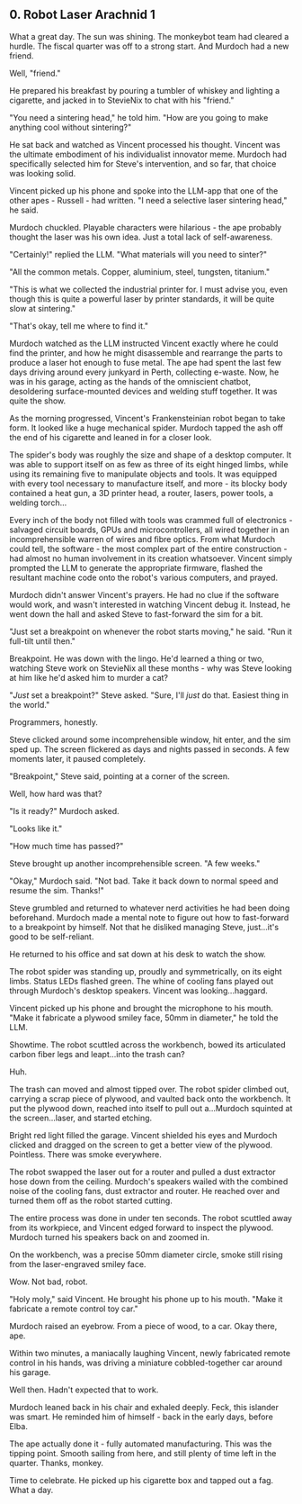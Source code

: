 ## 0. Robot Laser Arachnid 1

What a great day. The sun was shining. The monkeybot team had cleared a hurdle. The fiscal quarter was off to a strong start. And Murdoch had a new friend.

Well, "friend."

He prepared his breakfast by pouring a tumbler of whiskey and lighting a cigarette, and jacked in to StevieNix to chat with his "friend."

"You need a sintering head," he told him. "How are you going to make anything cool without sintering?"

He sat back and watched as Vincent processed his thought. Vincent was the ultimate embodiment of his individualist innovator meme. Murdoch had specifically selected him for Steve's intervention, and so far, that choice was looking solid.

Vincent picked up his phone and spoke into the LLM-app that one of the other apes - Russell - had written. "I need a selective laser sintering head," he said.

Murdoch chuckled. Playable characters were hilarious - the ape probably thought the laser was his own idea. Just a total lack of self-awareness.

"Certainly!" replied the LLM. "What materials will you need to sinter?"

"All the common metals. Copper, aluminium, steel, tungsten, titanium."

"This is what we collected the industrial printer for. I must advise you, even though this is quite a powerful laser by printer standards, it will be quite slow at sintering."

"That's okay, tell me where to find it."

Murdoch watched as the LLM instructed Vincent exactly where he could find the printer, and how he might disassemble and rearrange the parts to produce a laser hot enough to fuse metal. The ape had spent the last few days driving around every junkyard in Perth, collecting e-waste. Now, he was in his garage, acting as the hands of the omniscient chatbot, desoldering surface-mounted devices and welding stuff together. It was quite the show.

As the morning progressed, Vincent's Frankensteinian robot began to take form. It looked like a huge mechanical spider. Murdoch tapped the ash off the end of his cigarette and leaned in for a closer look.

The spider's body was roughly the size and shape of a desktop computer. It was able to support itself on as few as three of its eight hinged limbs, while using its remaining five to manipulate objects and tools. It was equipped with every tool necessary to manufacture itself, and more - its blocky body contained a heat gun, a 3D printer head, a router, lasers, power tools, a welding torch...

Every inch of the body not filled with tools was crammed full of electronics - salvaged circuit boards, GPUs and microcontrollers, all wired together in an incomprehensible warren of wires and fibre optics. From what Murdoch could tell, the software - the most complex part of the entire construction - had almost no human involvement in its creation whatsoever. Vincent simply prompted the LLM to generate the appropriate firmware, flashed the resultant machine code onto the robot's various computers, and prayed.

Murdoch didn't answer Vincent's prayers. He had no clue if the software would work, and wasn't interested in watching Vincent debug it. Instead, he went down the hall and asked Steve to fast-forward the sim for a bit.

"Just set a breakpoint on whenever the robot starts moving," he said. "Run it full-tilt until then."

Breakpoint. He was down with the lingo. He'd learned a thing or two, watching Steve work on StevieNix all these months - why was Steve looking at him like he'd asked him to murder a cat?

"_Just_ set a breakpoint?" Steve asked. "Sure, I'll _just_ do that. Easiest thing in the world."

Programmers, honestly.

Steve clicked around some incomprehensible window, hit enter, and the sim sped up. The screen flickered as days and nights passed in seconds. A few moments later, it paused completely.

"Breakpoint," Steve said, pointing at a corner of the screen.

Well, how hard was that?

"Is it ready?" Murdoch asked.

"Looks like it."

"How much time has passed?"

Steve brought up another incomprehensible screen. "A few weeks."

"Okay," Murdoch said. "Not bad. Take it back down to normal speed and resume the sim. Thanks!"

Steve grumbled and returned to whatever nerd activities he had been doing beforehand. Murdoch made a mental note to figure out how to fast-forward to a breakpoint by himself. Not that he disliked managing Steve, just...it's good to be self-reliant.

He returned to his office and sat down at his desk to watch the show.

The robot spider was standing up, proudly and symmetrically, on its eight limbs. Status LEDs flashed green. The whine of cooling fans played out through Murdoch's desktop speakers. Vincent was looking...haggard.

Vincent picked up his phone and brought the microphone to his mouth. "Make it fabricate a plywood smiley face, 50mm in diameter," he told the LLM.

Showtime. The robot scuttled across the workbench, bowed its articulated carbon fiber legs and leapt...into the trash can?

Huh.

The trash can moved and almost tipped over. The robot spider climbed out, carrying a scrap piece of plywood, and vaulted back onto the workbench. It put the plywood down, reached into itself to pull out a...Murdoch squinted at the screen...laser, and started etching.

Bright red light filled the garage. Vincent shielded his eyes and Murdoch clicked and dragged on the screen to get a better view of the plywood. Pointless. There was smoke everywhere.

The robot swapped the laser out for a router and pulled a dust extractor hose down from the ceiling. Murdoch's speakers wailed with the combined noise of the cooling fans, dust extractor and router. He reached over and turned them off as the robot started cutting.

The entire process was done in under ten seconds. The robot scuttled away from its workpiece, and Vincent edged forward to inspect the plywood. Murdoch turned his speakers back on and zoomed in.

On the workbench, was a precise 50mm diameter circle, smoke still rising from the laser-engraved smiley face.

Wow. Not bad, robot.

"Holy moly," said Vincent. He brought his phone up to his mouth. "Make it fabricate a remote control toy car."

Murdoch raised an eyebrow. From a piece of wood, to a car. Okay there, ape.

Within two minutes, a maniacally laughing Vincent, newly fabricated remote control in his hands, was driving a miniature cobbled-together car around his garage.

Well then. Hadn't expected that to work.

Murdoch leaned back in his chair and exhaled deeply. Feck, this islander was smart. He reminded him of himself - back in the early days, before Elba.

The ape actually done it - fully automated manufacturing. This was the tipping point. Smooth sailing from here, and still plenty of time left in the quarter. Thanks, monkey.

Time to celebrate. He picked up his cigarette box and tapped out a fag. What a day.
